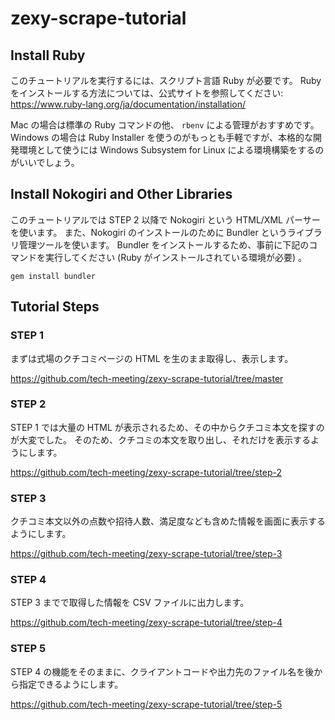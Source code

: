 zexy-scrape-tutorial
====

Install Ruby
----

このチュートリアルを実行するには、スクリプト言語 Ruby が必要です。
Ruby をインストールする方法については、公式サイトを参照してください: https://www.ruby-lang.org/ja/documentation/installation/

Mac の場合は標準の Ruby コマンドの他、 `rbenv` による管理がおすすめです。
Windows の場合は Ruby Installer を使うのがもっとも手軽ですが、本格的な開発環境として使うには Windows Subsystem for Linux による環境構築をするのがいいでしょう。

Install Nokogiri and Other Libraries
----

このチュートリアルでは STEP 2 以降で Nokogiri という HTML/XML パーサーを使います。
また、Nokogiri のインストールのために Bundler というライブラリ管理ツールを使います。
Bundler をインストールするため、事前に下記のコマンドを実行してください (Ruby がインストールされている環境が必要) 。

```
gem install bundler
```

Tutorial Steps
----

### STEP 1

まずは式場のクチコミページの HTML を生のまま取得し、表示します。

https://github.com/tech-meeting/zexy-scrape-tutorial/tree/master

### STEP 2

STEP 1 では大量の HTML が表示されるため、その中からクチコミ本文を探すのが大変でした。
そのため、クチコミの本文を取り出し、それだけを表示するようにします。

https://github.com/tech-meeting/zexy-scrape-tutorial/tree/step-2

### STEP 3

クチコミ本文以外の点数や招待人数、満足度なども含めた情報を画面に表示するようにします。

https://github.com/tech-meeting/zexy-scrape-tutorial/tree/step-3

### STEP 4

STEP 3 までで取得した情報を CSV ファイルに出力します。

https://github.com/tech-meeting/zexy-scrape-tutorial/tree/step-4

### STEP 5

STEP 4 の機能をそのままに、クライアントコードや出力先のファイル名を後から指定できるようにします。

https://github.com/tech-meeting/zexy-scrape-tutorial/tree/step-5

